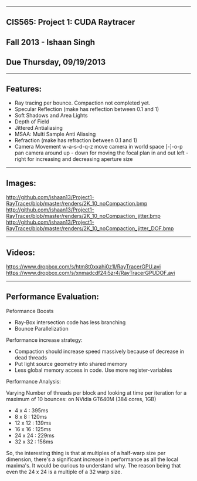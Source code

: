 -------------------------------------------------------------------------------
CIS565: Project 1: CUDA Raytracer
-------------------------------------------------------------------------------
Fall 2013 - Ishaan Singh
-------------------------------------------------------------------------------
Due Thursday, 09/19/2013
-------------------------------------------------------------------------------


-------------------------------------------------------------------------------
Features:
-------------------------------------------------------------------------------
* Ray tracing per bounce. Compaction not completed yet.
* Specular Reflection (make has reflection between 0.1 and 1)
* Soft Shadows and Area Lights
* Depth of Field
* Jittered Antialiasing
* MSAA: Multi Sample Anti Aliasing
* Refraction (make has refraction between 0.1 and 1)
* Camera Movement
  w-a-s-d-q-z move camera in world space
  [-]-o-p pan camera around
  up - down for moving the focal plan in and out
  left - right for increasing and decreasing aperture size
  
-------------------------------------------------------------------------------
Images:
-------------------------------------------------------------------------------
http://github.com/ishaan13/Project1-RayTracer/blob/master/renders/2K_10_noCompaction.bmp
http://github.com/ishaan13/Project1-RayTracer/blob/master/renders/2K_10_noCompaction_jitter.bmp
http://github.com/ishaan13/Project1-RayTracer/blob/master/renders/2K_10_noCompaction_jitter_DOF.bmp

-------------------------------------------------------------------------------
Videos:
-------------------------------------------------------------------------------
https://www.dropbox.com/s/htm8t0xxahi0z1l/RayTracerGPU.avi
https://www.dropbox.com/s/xnmadcdf24i5zr4/RayTracerGPUDOF.avi

-------------------------------------------------------------------------------
Performance Evaluation:
-------------------------------------------------------------------------------
Peformance Boosts
* Ray-Box intersection code has less branching
* Bounce Parallelization

Performance increase strategy:
* Compaction should increase speed massively because of  decrease in dead threads
* Put light source geometry into shared memory
* Less global memory access in code. Use more register-variables

Performance Analysis:

Varying Number of threads per block and looking at time per iteration for a maximum of 10 bounces:
on NVidia GT640M (384 cores, 1GB)

*  4 x  4 : 395ms
*  8 x  8 : 120ms
* 12 x 12 : 139ms
* 16 x 16 : 125ms
* 24 x 24 : 229ms
* 32 x 32 : 156ms

So, the interesting thing is that at multiples of a half-warp size per dimension, there's a 
significant increase in performance as all the local maxima's. It would be curious to understand why.
The reason being that even the 24 x 24 is a multiple of a 32 warp size.
